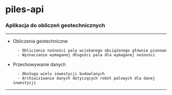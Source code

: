 # piles-api



### Aplikacja do obliczeń geotechnicznych

---

- Obliczenia geotechniczne

        - Obliczanie nośności pala wciskanego obciążonego głównie pionowo
        - Wyznaczanie wymaganej długości pala dla wymaganej nośności

- Przechowywanie danych

        - Obsługa wielu inwestycji budowlanych
        - Archiwiziwanie danych dotyczących robót palowych dla danej inwestycji
-----